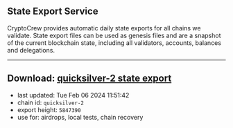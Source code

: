 ## State Export Service
CryptoCrew provides automatic daily state exports for all chains we validate. State export files can be used as genesis files and are a snapshot of the current blockchain state, including all validators, accounts, balances and delegations.

---
**Download: [quicksilver-2 state export](https://dl.ccvalidators.com/SERVICE/quicksilver/quicksilver-2_export_5847390.json)**
---

- last updated: Tue Feb 06 2024 11:51:42
- chain id: `quicksilver-2`
- export height: `5847390`
- use for: airdrops, local tests, chain recovery
